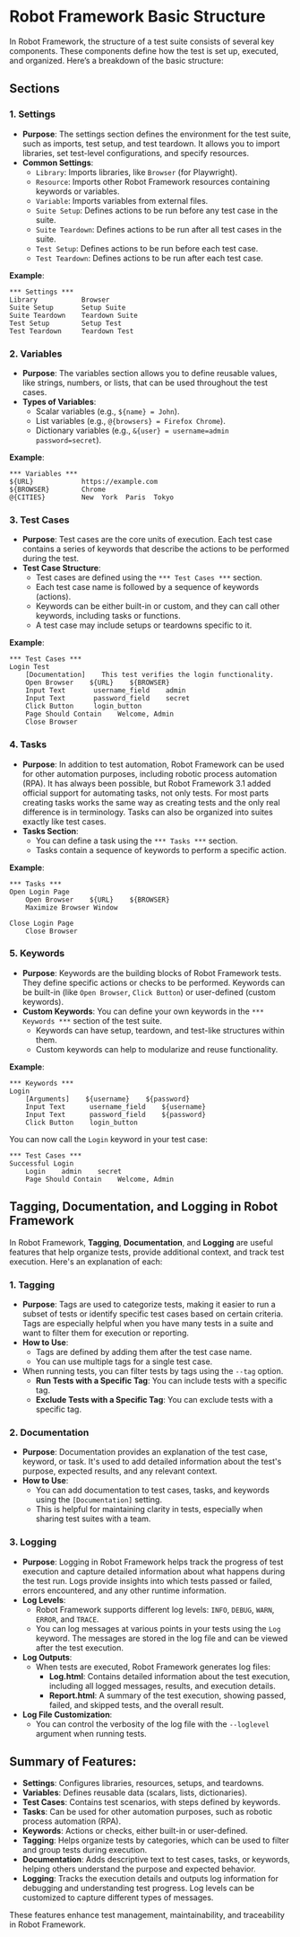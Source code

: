 # Robot Framework Basic Structure

In Robot Framework, the structure of a test suite consists of several key components. These components define how the test is set up, executed, and organized. Here’s a breakdown of the basic structure:

## Sections

### 1. **Settings**

- **Purpose**: The settings section defines the environment for the test suite, such as imports, test setup, and test teardown. It allows you to import libraries, set test-level configurations, and specify resources.
- **Common Settings**:
  - `Library`: Imports libraries, like `Browser` (for Playwright).
  - `Resource`: Imports other Robot Framework resources containing keywords or variables.
  - `Variable`: Imports variables from external files.
  - `Suite Setup`: Defines actions to be run before any test case in the suite.
  - `Suite Teardown`: Defines actions to be run after all test cases in the suite.
  - `Test Setup`: Defines actions to be run before each test case.
  - `Test Teardown`: Defines actions to be run after each test case.

**Example**:

```robot
*** Settings ***
Library           Browser
Suite Setup       Setup Suite
Suite Teardown    Teardown Suite
Test Setup        Setup Test
Test Teardown     Teardown Test
```

### 2. **Variables**

- **Purpose**: The variables section allows you to define reusable values, like strings, numbers, or lists, that can be used throughout the test cases.
- **Types of Variables**:
  - Scalar variables (e.g., `${name} = John`).
  - List variables (e.g., `@{browsers} = Firefox Chrome`).
  - Dictionary variables (e.g., `&{user} = username=admin password=secret`).

**Example**:

```robot
*** Variables ***
${URL}            https://example.com
${BROWSER}        Chrome
@{CITIES}         New  York  Paris  Tokyo
```

### 3. **Test Cases**

- **Purpose**: Test cases are the core units of execution. Each test case contains a series of keywords that describe the actions to be performed during the test.
- **Test Case Structure**:
  - Test cases are defined using the `*** Test Cases ***` section.
  - Each test case name is followed by a sequence of keywords (actions).
  - Keywords can be either built-in or custom, and they can call other keywords, including tasks or functions.
  - A test case may include setups or teardowns specific to it.

**Example**:

```robot
*** Test Cases ***
Login Test
    [Documentation]    This test verifies the login functionality.
    Open Browser    ${URL}    ${BROWSER}
    Input Text       username_field    admin
    Input Text       password_field    secret
    Click Button     login_button
    Page Should Contain    Welcome, Admin
    Close Browser
```

### 4. **Tasks**

- **Purpose**: In addition to test automation, Robot Framework can be used for other automation purposes, including robotic process automation (RPA). It has always been possible, but Robot Framework 3.1 added official support for automating tasks, not only tests. For most parts creating tasks works the same way as creating tests and the only real difference is in terminology. Tasks can also be organized into suites exactly like test cases.
- **Tasks Section**:
  - You can define a task using the `*** Tasks ***` section.
  - Tasks contain a sequence of keywords to perform a specific action.

**Example**:

```robot
*** Tasks ***
Open Login Page
    Open Browser    ${URL}    ${BROWSER}
    Maximize Browser Window

Close Login Page
    Close Browser
```

### 5. **Keywords**

- **Purpose**: Keywords are the building blocks of Robot Framework tests. They define specific actions or checks to be performed. Keywords can be built-in (like `Open Browser`, `Click Button`) or user-defined (custom keywords).
- **Custom Keywords**: You can define your own keywords in the `*** Keywords ***` section of the test suite.
  - Keywords can have setup, teardown, and test-like structures within them.
  - Custom keywords can help to modularize and reuse functionality.

**Example**:

```robot
*** Keywords ***
Login
    [Arguments]    ${username}    ${password}
    Input Text      username_field    ${username}
    Input Text      password_field    ${password}
    Click Button    login_button
```

You can now call the `Login` keyword in your test case:

```robot
*** Test Cases ***
Successful Login
    Login    admin    secret
    Page Should Contain    Welcome, Admin
```

## Tagging, Documentation, and Logging in Robot Framework

In Robot Framework, **Tagging**, **Documentation**, and **Logging** are useful features that help organize tests, provide additional context, and track test execution. Here's an explanation of each:

### 1. **Tagging**

- **Purpose**: Tags are used to categorize tests, making it easier to run a subset of tests or identify specific test cases based on certain criteria. Tags are especially helpful when you have many tests in a suite and want to filter them for execution or reporting.
- **How to Use**:
  - Tags are defined by adding them after the test case name.
  - You can use multiple tags for a single test case.
- When running tests, you can filter tests by tags using the `--tag` option.
  - **Run Tests with a Specific Tag**: You can include tests with a specific tag.
  - **Exclude Tests with a Specific Tag**: You can exclude tests with a specific tag.

### 2. **Documentation**

- **Purpose**: Documentation provides an explanation of the test case, keyword, or task. It's used to add detailed information about the test's purpose, expected results, and any relevant context.
- **How to Use**:
  - You can add documentation to test cases, tasks, and keywords using the `[Documentation]` setting.
  - This is helpful for maintaining clarity in tests, especially when sharing test suites with a team.

### 3. **Logging**

- **Purpose**: Logging in Robot Framework helps track the progress of test execution and capture detailed information about what happens during the test run. Logs provide insights into which tests passed or failed, errors encountered, and any other runtime information.
- **Log Levels**:
  - Robot Framework supports different log levels: `INFO`, `DEBUG`, `WARN`, `ERROR`, and `TRACE`.
  - You can log messages at various points in your tests using the `Log` keyword. The messages are stored in the log file and can be viewed after the test execution.
- **Log Outputs**:
  - When tests are executed, Robot Framework generates log files:
    - **Log.html**: Contains detailed information about the test execution, including all logged messages, results, and execution details.
    - **Report.html**: A summary of the test execution, showing passed, failed, and skipped tests, and the overall result.
- **Log File Customization**:
  - You can control the verbosity of the log file with the `--loglevel` argument when running tests.

## Summary of Features:

- **Settings**: Configures libraries, resources, setups, and teardowns.
- **Variables**: Defines reusable data (scalars, lists, dictionaries).
- **Test Cases**: Contains test scenarios, with steps defined by keywords.
- **Tasks**: Can be used for other automation purposes, such as robotic process automation (RPA).
- **Keywords**: Actions or checks, either built-in or user-defined.
- **Tagging**: Helps organize tests by categories, which can be used to filter and group tests during execution.
- **Documentation**: Adds descriptive text to test cases, tasks, or keywords, helping others understand the purpose and expected behavior.
- **Logging**: Tracks the execution details and outputs log information for debugging and understanding test progress. Log levels can be customized to capture different types of messages.

These features enhance test management, maintainability, and traceability in Robot Framework.
